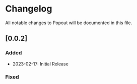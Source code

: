 # Changelog

All notable changes to Popout will be documented in this file.

## [0.0.2]

### Added

- 2023-02-17: Initial Release

### Fixed
